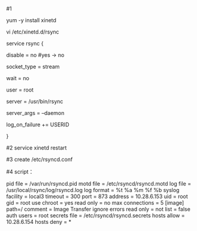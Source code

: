 #1

yum -y install xinetd

vi /etc/xinetd.d/rsync

service rsync
{

disable = no #yes -> no

socket_type = stream

wait = no

user = root

server = /usr/bin/rsync

server_args = –daemon

log_on_failure += USERID

}

#2
service xinetd restart

#3
create /etc/rsyncd.conf

#4
script：

pid file = /var/run/rsyncd.pid
motd file = /etc/rsyncd/rsyncd.motd
log file = /usr/local/rsync/log/rsyncd.log
log format = %t %a %m %f %b
syslog facility = local3
timeout = 300
port = 873
address = 10.28.6.153
uid = root
gid = root
use chroot = yes
read only = no
max connections = 5
[image]
path=/
comment = Image Transfer
ignore errors
read only = not
list = false
auth users = root
secrets file = /etc/rsyncd/rsyncd.secrets
hosts allow = 10.28.6.154
hosts deny = *

